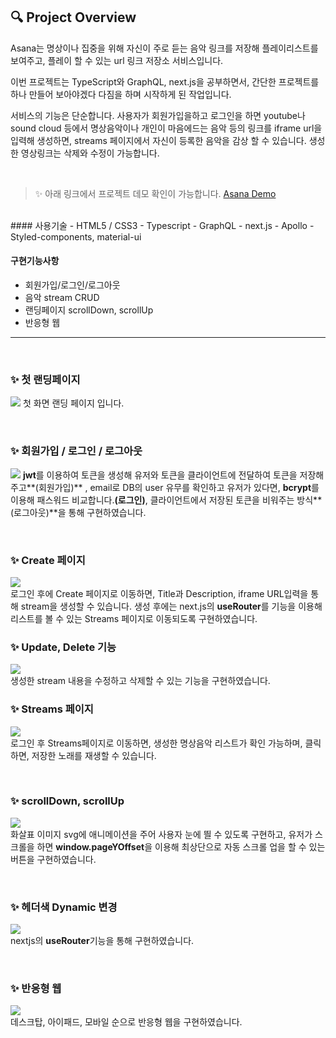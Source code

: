 ## 🔍 Project Overview

Asana는 명상이나 집중을 위해 자신이 주로 듣는 음악 링크를 저장해 플레이리스트를 보여주고, 플레이 할 수 있는 url 링크 저장소 서비스입니다.

이번 프로젝트는 TypeScript와 GraphQL, next.js을 공부하면서, 간단한 프로젝트를 하나 만들어 보아야겠다 다짐을 하며 시작하게 된 작업입니다.

서비스의 기능은 단순합니다. 사용자가 회원가입을하고 로그인을 하면 youtube나 sound cloud 등에서 명상음악이나 개인이 마음에드는 음악 등의 링크를 iframe url을 입력해 생성하면, 
streams 페이지에서 자신이 등록한 음악을 감상 할 수 있습니다.
생성한 영상링크는 삭제와 수정이 가능합니다.

<br />

>✨ 아래 링크에서 프로젝트 데모 확인이 가능합니다.
[Asana Demo](https://asana-streams.herokuapp.com/)

<br />
#### 사용기술
- HTML5 / CSS3
- Typescript
- GraphQL
- next.js
- Apollo
- Styled-components, material-ui

#### 구현기능사항
- 회원가입/로그인/로그아웃
- 음악 stream CRUD 
- 랜딩페이지 scrollDown, scrollUp
- 반응형 웹

<hr />
<br />

### ✨ 첫 랜딩페이지
![](https://images.velog.io/images/bbio3o/post/7bf83000-d3b1-4efb-bc7c-c5a137fd3c02/%E1%84%85%E1%85%A2%E1%86%AB%E1%84%83%E1%85%B5%E1%86%BC.gif)
첫 화면 랜딩 페이지 입니다.

<br />

### ✨ 회원가입 / 로그인 / 로그아웃
![](https://images.velog.io/images/bbio3o/post/a657ec65-ad9b-474a-a082-1d69f2b6c380/%E1%84%85%E1%85%A9%E1%84%80%E1%85%B3%E1%84%8B%E1%85%B5%E1%86%AB.gif)
**jwt**를 이용하여 토큰을 생성해 유저와 토큰을 클라이언트에 전달하여 토큰을 저장해주고**(회원가입)** , email로 DB의 user 유무를 확인하고 유저가 있다면, **bcrypt**를 이용해 패스워드 비교합니다.**(로그인)**, 클라이언트에서 저장된 토큰을 비워주는 방식**(로그아웃)**을 통해 구현하였습니다.

<br />

### ✨ Create 페이지
![](https://images.velog.io/images/bbio3o/post/10974ef0-306a-4867-a050-b5e31642d1b0/Create.gif)
<br />
로그인 후에 Create 페이지로 이동하면, Title과 Description, iframe URL입력을 통해 stream을 생성할 수 있습니다. 생성 후에는 next.js의 **useRouter**를 기능을 이용해 리스트를 볼 수 있는 Streams 페이지로 이동되도록 구현하였습니다.


### ✨ Update, Delete 기능
![](https://images.velog.io/images/bbio3o/post/f1f465bb-0553-43de-919d-ba398303379e/%E1%84%89%E1%85%AE%E1%84%8C%E1%85%A5%E1%86%BC%E1%84%89%E1%85%A1%E1%86%A8%E1%84%8C%E1%85%A6.gif)
<br />
생성한 stream 내용을 수정하고 삭제할 수 있는 기능을 구현하였습니다.

### ✨ Streams 페이지
![](https://images.velog.io/images/bbio3o/post/bf9cd102-7b34-48fe-9f13-69cc3f17f35a/%E1%84%89%E1%85%B3%E1%84%90%E1%85%B3%E1%84%85%E1%85%B5%E1%86%B7.gif)
<br />
로그인 후 Streams페이지로 이동하면, 생성한 명상음악 리스트가 확인 가능하며, 클릭하면, 저장한 노래를 재생할 수 있습니다. 

<br />

### ✨ scrollDown, scrollUp
![](https://images.velog.io/images/bbio3o/post/0c93a55a-c813-4110-8caa-7faae13b1cc7/%E1%84%89%E1%85%B3%E1%84%8F%E1%85%B3%E1%84%85%E1%85%A9%E1%86%AF.gif)
<br />
화살표 이미지 svg에 애니메이션을 주어 사용자 눈에 띌 수 있도록 구현하고, 유저가 스크롤을 하면 **window.pageYOffset**을 이용해 최상단으로 자동 스크롤 업을 할 수 있는 버튼을 구현하였습니다.

<br />

### ✨ 헤더색 Dynamic 변경
![](https://images.velog.io/images/bbio3o/post/a5385517-95cb-49ee-b278-bfb737a7a0da/%E1%84%92%E1%85%A6%E1%84%83%E1%85%A5%E1%84%89%E1%85%A2%E1%86%A8.gif)
<br />
nextjs의 **useRouter**기능을 통해 구현하였습니다.

<br />

### ✨ 반응형 웹
![](https://images.velog.io/images/bbio3o/post/148c7eb3-ffde-4e21-a6a4-add237c1a900/%E1%84%87%E1%85%A1%E1%86%AB%E1%84%8B%E1%85%B3%E1%86%BC%E1%84%92%E1%85%A7%E1%86%BC.jpg)
<br />
데스크탑, 아이패드, 모바일 순으로 반응형 웹을 구현하였습니다.

<br />

